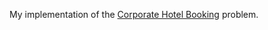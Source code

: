 My implementation of the [Corporate Hotel Booking](https://www.codurance.com/katalyst/corporate-hotel-booking) problem.
